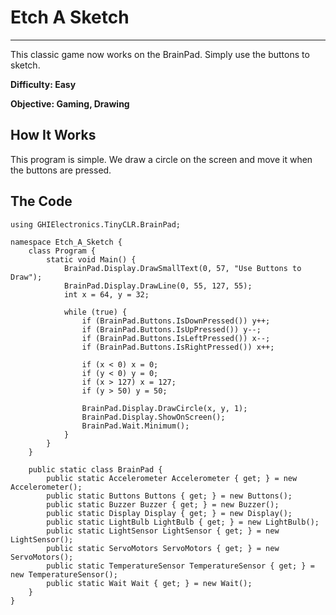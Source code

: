 # Etch A Sketch
---
This classic game now works on the BrainPad. Simply use the buttons to sketch.

**Difficulty: Easy**

**Objective: Gaming, Drawing**

## How It Works
This program is simple. We draw a circle on the screen and move it when the buttons are pressed.

## The Code

```
using GHIElectronics.TinyCLR.BrainPad;

namespace Etch_A_Sketch {
    class Program {
        static void Main() {
            BrainPad.Display.DrawSmallText(0, 57, "Use Buttons to Draw");
            BrainPad.Display.DrawLine(0, 55, 127, 55);
            int x = 64, y = 32;
            
            while (true) {
                if (BrainPad.Buttons.IsDownPressed()) y++;
                if (BrainPad.Buttons.IsUpPressed()) y--;
                if (BrainPad.Buttons.IsLeftPressed()) x--;
                if (BrainPad.Buttons.IsRightPressed()) x++;
                
                if (x < 0) x = 0;
                if (y < 0) y = 0;
                if (x > 127) x = 127;
                if (y > 50) y = 50;
                
                BrainPad.Display.DrawCircle(x, y, 1);
                BrainPad.Display.ShowOnScreen();
                BrainPad.Wait.Minimum();
            }
        }
    }

    public static class BrainPad {
        public static Accelerometer Accelerometer { get; } = new Accelerometer();
        public static Buttons Buttons { get; } = new Buttons();
        public static Buzzer Buzzer { get; } = new Buzzer();
        public static Display Display { get; } = new Display();
        public static LightBulb LightBulb { get; } = new LightBulb();
        public static LightSensor LightSensor { get; } = new LightSensor();
        public static ServoMotors ServoMotors { get; } = new ServoMotors();
        public static TemperatureSensor TemperatureSensor { get; } = new TemperatureSensor();
        public static Wait Wait { get; } = new Wait();
    }
}
```